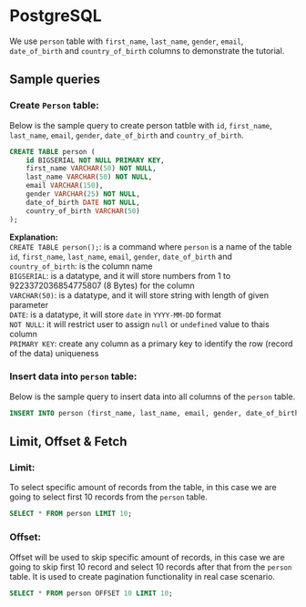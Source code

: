 # PostgreSQL
We use `person` table with `first_name`, `last_name`, `gender`, `email`, `date_of_birth` and `country_of_birth` columns to demonstrate the tutorial.

## Sample queries
### Create `Person` table:
Below is the sample query to create person tatble with `id`, `first_name`, `last_name`, `email`, `gender`, `date_of_birth` and `country_of_birth`.
```sql
CREATE TABLE person (
	id BIGSERIAL NOT NULL PRIMARY KEY,
	first_name VARCHAR(50) NOT NULL,
	last_name VARCHAR(50) NOT NULL,
	email VARCHAR(150),
	gender VARCHAR(25) NOT NULL,
	date_of_birth DATE NOT NULL,
	country_of_birth VARCHAR(50)
);
```

<b>Explanation:</b>\
`CREATE TABLE person();`: is a command where `person` is a name of the table\
`id`, `first_name`, `last_name`, `email`, `gender`, `date_of_birth` and `country_of_birth`: is the column name\
`BIGSERIAL`: is a datatype, and it will store numbers from 1 to 9223372036854775807 (8 Bytes) for the column\
`VARCHAR(50)`: is a datatype, and it will store string with length of given parameter\
`DATE`: is a datatype, it will store `date` in `YYYY-MM-DD` format\
`NOT NULL`: it will restrict user to assign `null` or `undefined` value to thais column\
`PRIMARY KEY`: create any column as a primary key to identify the row (record of the data) uniqueness

### Insert data into `person` table:
Below is the sample query to insert data into all columns of the `person` table.
```sql
INSERT INTO person (first_name, last_name, email, gender, date_of_birth, country_of_birth) VALUES ('Zita', 'Tarbatt', 'ztarbatt0@1688.com', 'Female', '1991-10-20', 'Kazakhstan');
```

## Limit, Offset & Fetch
### Limit:
To select specific amount of records from the table, in this case we are going to select first 10 records from the `person` table.
```sql
SELECT * FROM person LIMIT 10; 
```

### Offset:
Offset will be used to skip specific amount of records, in this case we are going to skip first 10 record and select 10 records after that from the `person` table. It is used to create pagination functionality in real case scenario.
```sql
SELECT * FROM person OFFSET 10 LIMIT 10;
```